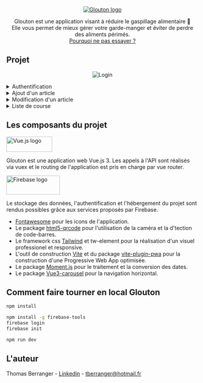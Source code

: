 <div align="center">
  <a href="https://glouton-1.web.app">
      <img src="https://github.com/ThomasBerranger/Glouton-Front/assets/15357887/0e3494c1-36f9-492d-be39-586d18905de7" alt="Glouton logo" title="Glouton" />
  </a>

Glouton est une application visant à réduire le gaspillage alimentaire 🍏
<br>
Elle vous permet de mieux gérer votre garde-manger et éviter de perdre des aliments périmés.
<br>
<a href="https://glouton-1.web.app">Pourquoi ne pas essayer ?</a>
</div>

## Projet

<div align="center">

![Login](https://github.com/ThomasBerranger/Glouton-Front/assets/15357887/7df2db62-ce40-4e8c-b62a-d00f63ce10ef)

</div>

<details>
  <summary>Authentification</summary>
  <img src="https://github.com/ThomasBerranger/Glouton-Front/assets/15357887/7df2db62-ce40-4e8c-b62a-d00f63ce10ef">
</details>
<details>
  <summary>Ajout d'un article</summary>
</details>
<details>
  <summary>Modification d'un article</summary>
</details>
<details>
  <summary>Liste de course</summary>
</details>

## Les composants du projet

<a href="https://vuejs.org/"><img src="https://github.com/ThomasBerranger/Glouton-Front/assets/15357887/c4f8d90b-ef06-44ae-9778-4ed0c99ebae6" alt="Vue.js logo" width="120" height="40"></a>

Glouton est une application web Vue.js 3.
Les appels à l'API sont réalisés via vuex et le routing de l'application est pris en charge par vue router.

<a href="https://firebase.google.com/"><img src="https://github.com/ThomasBerranger/Glouton-Front/assets/15357887/31f9b051-7324-43b5-b766-1770441a20cc" alt="Firebase logo" width="140" height="50"></a>

Le stockage des données, l'authentification et l'hébergement du projet sont rendus possibles grâce aux services proposés par Firebase.

<ul>
<li>
<a href="https://fontawesome.com/">Fontawesome</a> pour les icons de l'application.
</li>

<li>
Le package <a href="https://github.com/mebjas/html5-qrcode">html5-qrcode</a> pour l'utilisation de la caméra et la d'tection de code-barres.
</li>

<li>
Le framework css <a href="https://tailwindcss.com">Tailwind</a> et tw-element pour la réalisation d'un visuel professionel et responsive.
</li>

<li>
L'outil de construction <a href="https://vitejs.dev/guide">Vite</a> et du package <a href="https://vite-pwa-org.netlify.app">vite-plugin-pwa</a> pour la construction d'une Progressive Web App optimisée.
</li>

<li>
Le package <a href="https://momentjs.com">Moment.js<a> pour le traitement et la conversion des dates.
</li>

<li>
Le package <a href="https://ismail9k.github.io/vue3-carousel">Vue3-carousel<a> pour la navigation horizontal.
</li>
</ul>

## Comment faire tourner en local Glouton

```sh
npm install

npm install -g firebase-tools
firebase login
firebase init

npm run dev
```

## L'auteur

Thomas Berranger - <a href="https://www.linkedin.com/in/thomas-berranger/">Linkedin</a> - tberranger@hotmail.fr

<!-- 🥚
Commandes pour la mise en production
```
npm run build
firebase deploy
```
-->
